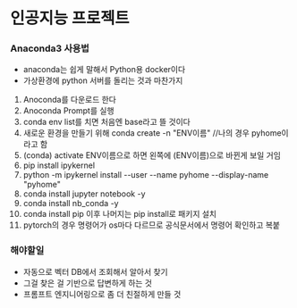 # 인공지능 프로젝트

### Anaconda3 사용법

* anaconda는 쉽게 말해서 Python용 docker이다
* 가상환경에 python 서버를 돌리는 것과 마찬가지

1. Anoconda를 다운로드 한다
2. Anoconda Prompt를 실행
3. conda env list를 치면 처음엔 base라고 뜰 것이다
4. 새로운 환경을 만들기 위해 conda create -n "ENV이름" //나의 경우 pyhome이라고 함 
5. (conda) activate ENV이름으로 하면 왼쪽에 (ENV이름)으로 바뀐게 보일 거임
6. pip install ipykernel
7. python -m ipykernel install --user --name pyhome --display-name "pyhome"
8. conda install jupyter notebook -y
9. conda install nb_conda -y
10. conda install pip 이후 나머지는 pip install로 패키지 설치
11. pytorch의 경우 명령어가 os마다 다르므로 공식문서에서 명령어 확인하고 복붙


### 해야할일
* 자동으로 벡터 DB에서 조회해서 알아서 찾기
* 그걸 찾은 걸 기반으로 답변하게 하는 것
* 프롬프트 엔지니어링으로 좀 더 친절하게 만들 것 
